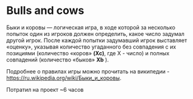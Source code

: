 # Bulls and cows

Быки и коровы — логическая игра, в ходе которой за несколько попыток один из игроков должен определить, какое число задумал другой игрок.
После каждой попытки задумавший игрок выставляет «оценку», указывая количество угаданного без совпадения с их позициями (количество «коров» **(Xc)**, где X - число) и полных совпадений (количество «быков» **Xb** ).

Подробнее о правилах игры можно прочитать на википедии - https://ru.wikipedia.org/wiki/Быки_и_коровы.

Потратил на проект ~6 часов
